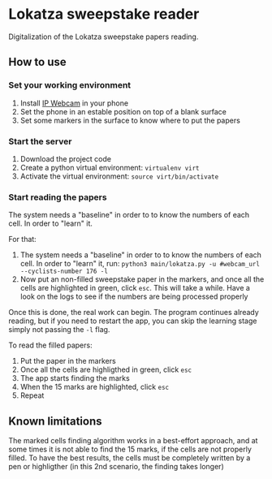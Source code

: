 # Lokatza sweepstake reader

Digitalization of the Lokatza sweepstake papers reading.

## How to use

### Set your working environment

1. Install [IP Webcam](https://play.google.com/store/apps/details?id=com.pas.webcam&gl=US) in your phone
2. Set the phone in an estable position on top of a blank surface
3. Set some markers in the surface to know where to put the papers

### Start the server

1. Download the project code
2. Create a python virtual environment: `virtualenv virt`
3. Activate the virtual environment: `source virt/bin/activate`

### Start reading the papers

The system needs a "baseline" in order to to know the numbers of each cell. In order to "learn" it.

For that:

1. The system needs a "baseline" in order to to know the numbers of each cell. In order to "learn" it, run: `python3 main/lokatza.py -u #webcam_url --cyclists-number 176 -l`
2. Now put an non-filled sweepstake paper in the markers, and once all the cells are highlighted in green, click `esc`. This will take a while. Have a look on the logs to see if the numbers are being processed properly

Once this is done, the real work can begin. The program continues already reading, but if you need to restart the app, you can skip the learning stage simply not passing the `-l` flag. 

To read the filled papers:

1. Put the paper in the markers
2. Once all the cells are highligthed in green, click `esc`
3. The app starts finding the marks
4. When the 15 marks are highlighted, click `esc`
5. Repeat

## Known limitations

The marked cells finding algorithm works in a best-effort approach, and at some times it is not able to find the 15 marks, if the cells are not properly filled.
To have the best results, the cells must be completely written by a pen or highligther (in this 2nd scenario, the finding takes longer)


